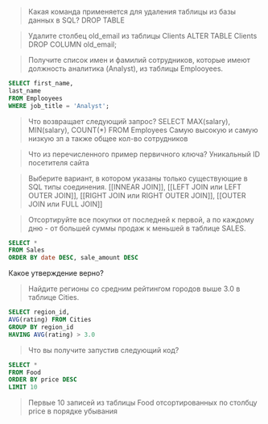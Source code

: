 > Какая команда применяется для удаления таблицы из базы данных в SQL?
> DROP TABLE

> Удалите столбец old_email из таблицы Clients
> ALTER TABLE Clients DROP COLUMN old_email;

> Получите список имен и фамилий сотрудников, которые имеют должность аналитика (Analyst), из таблицы Emplooyees.
```SQL
SELECT first_name,
last_name 
FROM Emplooyees 
WHERE job_title = 'Analyst';
```

> Что возвращает следующий запрос? SELECT MAX(salary), MIN(salary), COUNT(*) FROM Employees
> Самую высокую и самую низкую зп а также общее кол-во сотрудников

> Что из перечисленного пример первичного ключа?
> Уникальный ID посетителя сайта

> Выберите вариант, в котором указаны только существующие в SQL типы соединения.
> [[INNEAR JOIN]], [[LEFT JOIN или LEFT OUTER JOIN]], [[RIGHT JOIN или RIGHT OUTER JOIN]], [[OUTER JOIN или FULL JOIN]]

> Отсортируйте все покупки от последней к первой, а по каждому дню - от большей суммы продаж к меньшей в таблице SALES.
```SQL
SELECT * 
FROM Sales 
ORDER BY date DESC, sale_amount DESC
```

Какое утверждение верно?


> Найдите регионы со средним рейтингом городов выше 3.0 в таблице Cities.
```SQL
SELECT region_id,
AVG(rating) FROM Cities
GROUP BY region_id
HAVING AVG(rating) > 3.0
```

> Что вы получите запустив следующий код?
```SQL
SELECT * 
FROM Food
ORDER BY price DESC
LIMIT 10
```
> Первые 10 записей из таблицы Food отсортированных по столбцу price в порядке убывания